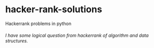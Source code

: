# hacker-rank-solutions
Hackerrank problems in python
###### I have some logical question from hackerrank of algorithm and data structures.
